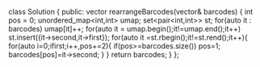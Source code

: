 class Solution {
public:
    vector<int> rearrangeBarcodes(vector<int>& barcodes) {
        int pos = 0;
        unordered_map<int,int> umap;
        set<pair<int,int>> st;
        for(auto it : barcodes) umap[it]++;
        for(auto it = umap.begin();it!=umap.end();it++) st.insert({it->second,it->first});
       for(auto it =st.rbegin();it!=st.rend();it++){
           for(auto i=0;i<it->first;i++,pos+=2){
               if(pos>=barcodes.size()) pos=1;
               barcodes[pos]=it->second;
           }
       }
       return barcodes;
    }
};